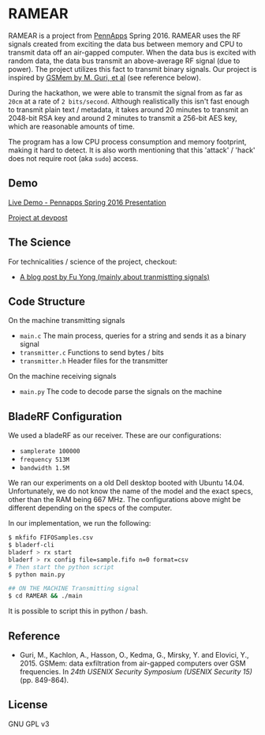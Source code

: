 # RAMEAR

RAMEAR is a project from [PennApps](pennapps.com) Spring 2016. RAMEAR uses the RF signals created
from exciting the data bus between memory and CPU to transmit data off an air-gapped
computer. When the data bus is excited with random data, the data bus transmit an
above-average RF signal (due to power). The project utilizes this fact to transmit
binary signals. Our project is inspired by [GSMem by M. Guri, et al](https://www.usenix.org/system/files/conference/usenixsecurity15/sec15-paper-guri-update.pdf)
(see reference below).

During the hackathon, we were able to transmit the signal from as far as `20cm` at a
rate of `2 bits/second`. Although realistically this isn't fast enough to transmit
plain text / metadata, it takes around 20 minutes to transmit an 2048-bit RSA key
and around 2 minutes to transmit a 256-bit AES key, which are reasonable
amounts of time.

The program has a low CPU process consumption and memory footprint, making it hard
to detect. It is also worth mentioning that this 'attack' / 'hack' does not
require root (aka `sudo`) access.

## Demo

[Live Demo - Pennapps Spring 2016 Presentation](https://www.youtube.com/watch?v=UGVrB8IdINo#t=753)

[Project at devpost](http://devpost.com/software/ramear)


## The Science

For technicalities / science of the project, checkout:

* [A blog post by Fu Yong (mainly about tranmistting signals)](http://www.fyquah.me/ramear)

## Code Structure

On the machine transmitting signals

* `main.c`
The main process, queries for a string and sends it as a binary signal
* `transmitter.c`
Functions to send bytes / bits
* `transmitter.h`
Header files for the transmitter

On the machine receiving signals

* `main.py`
The code to decode parse the signals on the machine

## BladeRF Configuration

We used a bladeRF as our receiver. These are our configurations:

* `samplerate 100000`
* `frequency 513M`
* `bandwidth 1.5M`

We ran our experiments on a old Dell desktop booted with Ubuntu 14.04.
Unfortunately, we do not know the name of the model and the exact specs,
other than the RAM being 667 MHz. The configurations above might be
different depending on the specs of the computer.

In our implementation, we run the following:

```bash
$ mkfifo FIFOSamples.csv
$ bladerf-cli
bladerf > rx start
bladerf > rx config file=sample.fifo n=0 format=csv
# Then start the python script
$ python main.py

## ON THE MACHINE Transmitting signal
$ cd RAMEAR && ./main
```



It is possible to script this in python / bash.

## Reference

* Guri, M., Kachlon, A., Hasson, O., Kedma, G., Mirsky, Y. and Elovici, Y., 2015. GSMem: data exfiltration from air-gapped computers over GSM frequencies. In *24th USENIX Security Symposium (USENIX Security 15)* (pp. 849-864).


## License

GNU GPL v3

